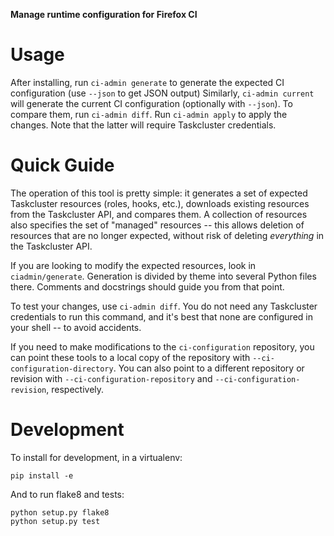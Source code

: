 **Manage runtime configuration for Firefox CI**

# Usage

After installing, run `ci-admin generate` to generate the expected CI configuration (use `--json` to get JSON output)
Similarly, `ci-admin current` will generate the current CI configuration (optionally with `--json`).
To compare them, run `ci-admin diff`.
Run `ci-admin apply` to apply the changes.
Note that the latter will require Taskcluster credentials.

# Quick Guide

The operation of this tool is pretty simple: it generates a set of expected Taskcluster resources (roles, hooks, etc.), downloads existing resources from the Taskcluster API, and compares them.
A collection of resources also specifies the set of "managed" resources -- this allows deletion of resources that are no longer expected, without risk of deleting *everything* in the Taskcluster API.

If you are looking to modify the expected resources, look in `ciadmin/generate`.
Generation is divided by theme into several Python files there.
Comments and docstrings should guide you from that point.

To test your changes, use `ci-admin diff`.
You do not need any Taskcluster credentials to run this command, and it's best that none are configured in your shell -- to avoid accidents.

If you need to make modifications to the `ci-configuration` repository, you can point these tools to a local copy of the repository with `--ci-configuration-directory`.
You can also point to a different repository or revision with `--ci-configuration-repository` and `--ci-configuration-revision`, respectively.


# Development

To install for development, in a virtualenv:

```
pip install -e
```

And to run flake8 and tests:

```
python setup.py flake8
python setup.py test
```
